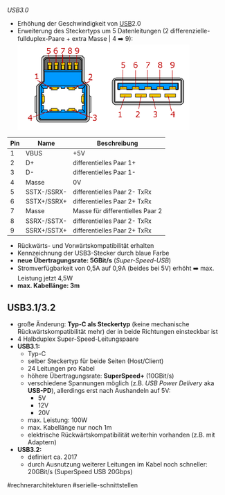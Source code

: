 *USB3.0*

* Erhöhung der Geschwindigkeit von [USB](USB.md)2.0
* Erweiterung des Steckertyps um 5 Datenleitungen (2 differenzielle-fullduplex-Paare + extra Masse | 4 :arrow_right: 9):
  ![usb3.png](usb3.png)

|Pin|Name|Beschreibung|
|---|----|------------|
|1|VBUS|+5V|
|2|D+|differentielles Paar 1+|
|3|D-|differentielles Paar 1-|
|4|Masse|0V|
|5|SSTX-/SSRX-|differentielles Paar 2- TxRx|
|6|SSTX+/SSRX+|differentielles Paar 2+ TxRx|
|7|Masse|Masse für differentielles Paar 2|
|8|SSRX-/SSTX-|differentielles Paar 2- TxRx|
|9|SSRX+/SSTX+|differentielles Paar 2+ TxRx|

* Rückwärts- und Vorwärtskompatibilität erhalten
* Kennzeichnung der USB3-Stecker durch blaue Farbe
* **neue Übertragungsrate: 5GBit/s** (*Super-Speed-USB*)
* Stromverfügbarkeit von 0,5A auf 0,9A (beides bei 5V) erhöht :arrow_right: max. Leistung jetzt 4,5W
* **max. Kabellänge: 3m**

## USB3.1/3.2

* große Änderung: **Typ-C als Steckertyp** (keine mechanische Rückwärtskompatibilität mehr) der in beide Richtungen einsteckbar ist
* 4 Halbduplex Super-Speed-Leitungspaare
* **USB3.1:**
  * Typ-C
  * selber Steckertyp für beide Seiten (Host/Client)
  * 24 Leitungen pro Kabel
  * höhere Übertragungsrate: **SuperSpeed+** (10GBit/s)
  * verschiedene Spannungen möglich (z.B. *USB Power Delivery* aka **USB-PD**), allerdings erst nach Aushandeln auf 5V:
    * 5V
    * 12V
    * 20V
  * max. Leistung: 100W
  * max. Kabellänge nur noch 1m
  * elektrische Rückwärtskompatibilität weiterhin vorhanden (z.B. mit Adaptern)
* **USB3.2:**
  * definiert ca. 2017
  * durch Ausnutzung weiterer Leitungen im Kabel noch schneller: 20GBit/s (SuperSpeed USB 20Gbps)

\#rechnerarchitekturen #serielle-schnittstellen 

